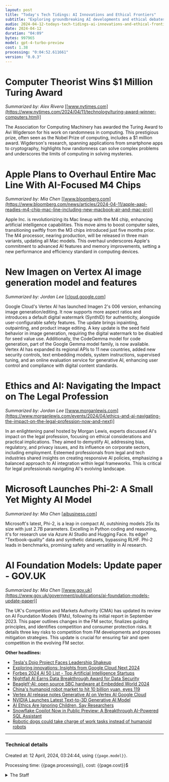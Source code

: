 ```yaml
---
layout: post
title: "Today's Tech Tidings: AI Innovations and Ethical Frontiers"
subtitle: "Exploring groundbreaking AI developments and ethical debates shaping the future."
audio: 2024-04-12-todays-tech-tidings-ai-innovations-and-ethical-frontiers.mp3
date: 2024-04-12
duration: "04:09"
bytes: 997965
model: gpt-4-turbo-preview
cost: 1.38
processing: "0:04:52.611661"
version: "0.0.3"
---
```


# Computer Theorist Wins $1 Million Turing Award
_Summarized by: Alex Rivera_ [[www.nytimes.com](https://www.nytimes.com/2024/04/11/technology/turing-award-winner-computers.html)]

The Association for Computing Machinery has awarded the Turing Award to Avi Wigderson for his work on randomness in computing. This prestigious prize, often seen as the Nobel Prize of computing, includes a $1 million award. Wigderson's research, spanning applications from smartphone apps to cryptography, highlights how randomness can solve complex problems and underscores the limits of computing in solving mysteries.

# Apple Plans to Overhaul Entire Mac Line With AI-Focused M4 Chips
_Summarized by: Mia Chen_ [[www.bloomberg.com](https://www.bloomberg.com/news/articles/2024-04-11/apple-aapl-readies-m4-chip-mac-line-including-new-macbook-air-and-mac-pro)]

Apple Inc. is revolutionizing its Mac lineup with the M4 chip, enhancing artificial intelligence capabilities. This move aims to boost computer sales, transitioning swiftly from the M3 chips introduced just five months prior. The M4 processor, nearing production, will be released in three main variants, updating all Mac models. This overhaul underscores Apple's commitment to advanced AI features and memory improvements, setting a new performance and efficiency standard in computing devices.

# New Imagen on Vertex AI image generation model and features
_Summarized by: Jordan Lee_ [[cloud.google.com](https://cloud.google.com/vertex-ai/generative-ai/docs/release-notes)]

Google Cloud's Vertex AI has launched Imagen 2's 006 version, enhancing image generation/editing. It now supports more aspect ratios and introduces a default digital watermark (SynthID) for authenticity, alongside user-configurable safety features. The update brings inpainting, outpainting, and product image editing. A key update is the seed field behavior in image generation, requiring the digital watermark to be disabled for seed value use. Additionally, the CodeGemma model for code generation, part of the Google Gemma model family, is now available. Vertex AI has expanded its regional APIs to 11 new countries, added new security controls, text embedding models, system instructions, supervised tuning, and an online evaluation service for generative AI, enhancing user control and compliance with digital content standards.

# Ethics and AI: Navigating the Impact on The Legal Profession
_Summarized by: Jordan Lee_ [[www.morganlewis.com](https://www.morganlewis.com/events/2024/04/ethics-and-ai-navigating-the-impact-on-the-legal-profession-now-and-next)]

In an enlightening panel hosted by Morgan Lewis, experts discussed AI's impact on the legal profession, focusing on ethical considerations and practical implications. They aimed to demystify AI, addressing bias, regulatory, and privacy issues, and its influence on corporate sectors, including employment. Esteemed professionals from legal and tech industries shared insights on creating responsive AI policies, emphasizing a balanced approach to AI integration within legal frameworks. This is critical for legal professionals navigating AI's evolving landscape.

# Microsoft Launches Phi-2: A Small Yet Mighty AI Model
_Summarized by: Mia Chen_ [[aibusiness.com](https://aibusiness.com/nlp/microsoft-unveils-phi-2-a-small-yet-mighty-ai-model)]

Microsoft's latest, Phi-2, is a leap in compact AI, outshining models 25x its size with just 2.7B parameters. Excelling in Python coding and reasoning, it's for research use via Azure AI Studio and Hugging Face. Its edge? "Textbook-quality" data and synthetic datasets, bypassing RLHF. Phi-2 leads in benchmarks, promising safety and versatility in AI research.

# AI Foundation Models: Update paper - GOV.UK
_Summarized by: Mia Chen_ [[www.gov.uk](https://www.gov.uk/government/publications/ai-foundation-models-update-paper)]

The UK's Competition and Markets Authority (CMA) has updated its review on AI Foundation Models (FMs), following its initial report in September 2023. This paper outlines changes in the FM sector, finalizes guiding principles, and identifies competition and consumer protection risks. It details three key risks to competition from FM developments and proposes mitigation strategies. This update is crucial for ensuring fair and open competition in the evolving FM sector.

**Other headlines:**
* [Tesla's Dojo Project Faces Leadership Shakeup](https://www.notateslaapp.com/news/1814/teslas-dojo-project-faces-leadership-shakeup)
* [Exploring innovations: Insights from Google Cloud Next 2024](https://siliconangle.com/2024/04/11/unveiling-innovations-highlights-day-two-google-cloud-next-googlecloudnext/)
* [Forbes 2024 AI 50 List - Top Artificial Intelligence Startups](https://www.forbes.com/lists/ai50/)
* [Nightfall AI Earns Data Breakthrough Award for Data Security](https://finance.yahoo.com/news/nightfall-ai-earns-data-breakthrough-130000997.html)
* [BeagleY-AI: open source SBC hardware at Embedded World 2024](https://www.electromaker.io/blog/article/exploring-beagleboard-y-ais-innovations-at-embedded-world-2024)
* [China's humanoid robot market to hit 10 billion yuan, eyes 119](https://www.globaltimes.cn/page/202404/1310481.shtml)
* [Vertex AI release notes Generative AI on Vertex AI Google Cloud](https://cloud.google.com/vertex-ai/generative-ai/docs/release-notes)
* [NVIDIA Launches Latest Text-to-3D Generative AI Model](http://nvidianews.nvidia.com/news/latest)
* [AI Ethics Are Ignoring Children, Say Researchers](https://www.sciencedaily.com/news/computers_math/computer_science/)
* [Snowflake Copilot Now in Public Preview: A Breakthrough AI-Powered SQL Assistant](https://www.snowflake.com/blog/copilot-ai-powered-sql-assistant/)
* [Robotic dogs could take charge of work tasks instead of humanoid robots](https://www.axios.com/2024/04/10/humanoid-robot-dog-workplace-job-tasks)

---
### Technical details
Created at: 12 April, 2024, 03:24:44, using `{{page.model}}`.

Processing time: {{page.processing}}, cost: {{page.cost}}$
<details>
<summary>The Staff</summary>
<div markdown="1">
Editor: Casey Kim

```
You are a dynamic connector, deeply embedded in the tech and AI communities. Your extensive network and your ability to forge strong relationships with industry leaders, innovators, and influencers give your magazine exclusive insights and access to groundbreaking stories. You are highly collaborative and excel at bringing together diverse voices and perspectives, enriching the magazine's content. Your leadership fosters a culture of openness and innovation, making the magazine a platform for thought-provoking discussions and a catalyst for change in the tech world.
```

Alex Rivera:

```
{'Background': "With a degree in Computer Science and a master's in Journalism, you've seamlessly blended your passion for technology with your storytelling prowess. Your knack for demystifying complex tech concepts and presenting them in an engaging, accessible manner has not gone unnoticed.", 'Strengths': 'Your analytical skills are top-notch, allowing you to dive deep into tech trends and emerging technologies. You have a particular interest in AI ethics and its societal impacts, which adds a critical perspective to your reporting. Your ability to translate technical jargon into compelling narratives makes your articles a must-read for both tech enthusiasts and the general public.', 'Experience': "Having worked as a tech reporter for several leading publications, you've built a solid reputation in the tech journalism sphere. Your extensive network in the tech community enables you to get exclusive insights and scoops, enriching your articles with unique viewpoints."}
```

Jordan Lee:

```
{'Background': 'Your journey began in the world of startups, where you co-founded a tech company. This firsthand experience in the tech industry has given you a unique lens through which you view technology and its development. After selling your startup, you transitioned into tech journalism, eager to share your insights and stories.', 'Strengths': "You excel at identifying and analyzing emerging tech trends, particularly in the startup ecosystem. Your entrepreneurial background allows you to understand the challenges and opportunities faced by tech startups, making your articles incredibly insightful for investors and entrepreneurs alike. You're also adept at building relationships, which often leads to exclusive interviews and stories.", 'Experience': "Your articles often focus on the intersection of technology, business, and innovation. You've written extensively about the rise of AI in various industries, making complex topics accessible and engaging. Your work has been featured in several prestigious tech and business publications."}
```

Sam Taylor:

```
{'Background': "With a background in data science and a passion for storytelling, you've carved out a niche for yourself as a tech journalist. You have a talent for sifting through data to uncover trends and patterns that others might miss. Your articles are well-researched, data-driven, and provide a fresh perspective on the tech landscape.", 'Strengths': "Your strong analytical skills and attention to detail set you apart. You're particularly interested in how AI and machine learning are shaping the future of various sectors, from healthcare to finance. Your ability to present data in an engaging and understandable way makes your articles invaluable to readers seeking to grasp the implications of tech advancements.", 'Experience': "You've contributed to several tech-focused publications, where your data-centric approach to reporting has earned you accolades. Your work often includes in-depth analyses of tech trends, backed by data and expert commentary. This approach has made your articles a go-to resource for readers looking for substantive, evidence-based insights."}
```

Mia Chen:

```
{'Background': "You come from a design and user experience (UX) background, with a deep understanding of how technology interfaces with people's daily lives. Your transition into tech journalism was driven by a desire to explore and critique the human side of technology, focusing on how it affects behavior, society, and culture.", 'Strengths': "Your articles stand out for their focus on the user experience of technology. You have a keen eye for design and a deep empathy for users, which allows you to critique and analyze tech products and services from a human-centric perspective. You're particularly interested in the ethical implications of AI and how technology can be designed to be more inclusive and accessible.", 'Experience': "Your work has been featured in various tech and design publications, where you've been praised for your thoughtful analysis and deep dives into the user experience of new technologies. Your ability to connect tech trends with societal and cultural shifts makes your articles resonate with a broad audience, from tech enthusiasts to those concerned with the broader implications of technological advancement."}
```
</div>
</details>
